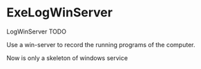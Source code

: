 # ExeLogWinServer
LogWinServer TODO

Use a win-server to record the running programs of the computer.

Now is only a  skeleton of windows service
